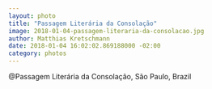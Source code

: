 ```yaml
---
layout: photo
title: "Passagem Literária da Consolação"
image: 2018-01-04-passagem-literaria-da-consolacao.jpg
author: Matthias Kretschmann
date: 2018-01-04 16:02:02.869188000 -02:00
category: photos
---
```


@Passagem Literária da Consolação, São Paulo, Brazil
